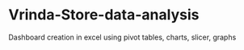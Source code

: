 # Vrinda-Store-data-analysis
Dashboard creation in excel using pivot tables, charts, slicer, graphs
